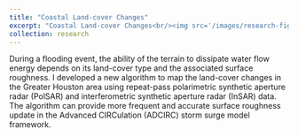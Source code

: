 ```yaml
---
title: "Coastal Land-cover Changes"
excerpt: "Coastal Land-cover Changes<br/><img src='/images/research-figure-1.png'>"
collection: research
---
```


During a flooding event, the ability of the terrain to dissipate water flow energy depends on its land-cover type and the associated surface roughness. I developed a new algorithm to map the land-cover changes in the Greater Houston area using repeat-pass polarimetric synthetic aperture radar (PolSAR) and interferometric synthetic aperture radar (InSAR) data. The algorithm can provide more frequent and accurate surface roughness update in the Advanced CIRCulation (ADCIRC) storm surge model framework.
